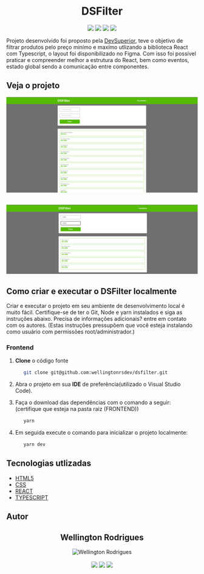 <h1 align="center">DSFilter</h1>

<p align='center'>
   <img src="https://img.shields.io/badge/React-20232A?style=for-the-badge&logo=react&logoColor=61DAFB">
   <img src="https://img.shields.io/badge/TypeScript-007ACC?style=for-the-badge&logo=typescript&logoColor=white">
   <img src="https://img.shields.io/badge/HTML5-E34F26?style=for-the-badge&logo=html5&logoColor=white"/>
   <img src="https://img.shields.io/badge/CSS3-1572B6?style=for-the-badge&logo=css3&logoColor=white">
</p>

Projeto desenvolvido foi proposto pela [DevSuperior](https://devsuperior.com.br/), teve o objetivo de filtrar produtos pelo preço minímo e maxímo utlizando a biblioteca React com Typescript, o layout foi disponibilizado no Figma. Com isso foi possível praticar e compreender melhor a estrutura do React, bem como eventos, estado global sendo a comunicação entre componentes.

##


## Veja o projeto

![FrontEnd](https://raw.githubusercontent.com/joosecj/DSFilter/main/image/01.png)
##
![FrontEnd](https://raw.githubusercontent.com/joosecj/DSFilter/main/image/02.png)

## Como criar e executar o DSFilter localmente

Criar e executar o projeto em seu ambiente de desenvolvimento local é muito fácil. Certifique-se de ter o Git, Node e yarn instalados e siga as instruções abaixo. Precisa de informações adicionais? entre em contato com os autores.
(Estas instruções pressupõem que você esteja instalando como usuário com permissões root/administrador.)

### Frontend

1. **Clone** o código fonte

   ```bash
      git clone git@github.com:wellingtonrsdev/dsfilter.git
   ```

2. Abra o projeto em sua **IDE** de preferência(utilizado o Visual Studio Code).

3. Faça o download das dependências com o comando a seguir: (certifique que esteja na pasta raiz (FRONTEND))  

   ```bash
      yarn
   ```

4. Em seguida execute o comando para inicializar o projeto localmente:

   ```bash
      yarn dev
   ```

## Tecnologias utlizadas

- [HTML5](https://developer.mozilla.org/en-US/docs/Glossary/HTML5)
- [CSS](https://developer.mozilla.org/en-US/docs/Web/CSS)
- [REACT](https://reactjs.org/docs/getting-started.html)
- [TYPESCRIPT](https://www.typescriptlang.org/docs/)

## Autor

   <div align="center">
   <h2>Wellington Rodrigues</h2>
      <img src="https://avatars.githubusercontent.com/u/99605930?v=4" width="100px;" alt="Wellington Rodrigues">
   </div>
   </br>

   <div align="center">
   <a href = "https://rodrigueswellington3@gmail.com"><img src="https://img.shields.io/badge/-Gmail-%23333?style=for-the-badge&logo=gmail&logoColor=white" target="_blank"></a>
  <a href="https://www.linkedin.com/in/wellington-rodrigues-rsdev" target="_blank"><img src="https://img.shields.io/badge/-LinkedIn-%230077B5?style=for-the-badge&logo=linkedin&logoColor=white" target="_blank"></a>
  <a href="https://www.dio.me/users/rodrigueswellington3" target="_blank"><img src="https://img.shields.io/badge/-Meu perfil na dio-%230077B5?style=for-the-badge&logo=dio&logoColor=white" target="_blank"></a>
</div>
  
